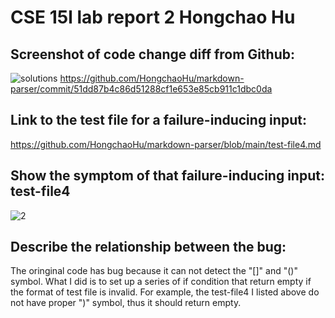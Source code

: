 # CSE 15l lab report 2 Hongchao Hu

## Screenshot of code change diff from Github:
![solutions](https://user-images.githubusercontent.com/91580944/164990107-54c073cc-fba4-4f18-8442-866920782f63.png)
https://github.com/HongchaoHu/markdown-parser/commit/51dd87b4c86d51288cf1e653e85cb911c1dbc0da

## Link to the test file for a failure-inducing input:
https://github.com/HongchaoHu/markdown-parser/blob/main/test-file4.md

## Show the symptom of that failure-inducing input: test-file4
![2](https://user-images.githubusercontent.com/91580944/164990909-36e7d06b-01d7-45f5-ac12-98eda0d5d46d.png)

## Describe the relationship between the bug:
The oringinal code has bug because it can not detect the "[]" and "()" symbol. What I did is to set up a series of if condition that return empty if the format of test file is invalid. For example, the test-file4 I listed above do not have proper ")" symbol, thus it should return empty.
